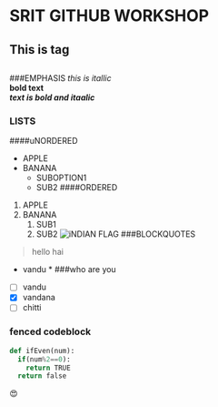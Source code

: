 # SRIT GITHUB WORKSHOP
## This is tag<h2>
###EMPHASIS
*this is itallic*<br>
**bold text**<br>
***text is bold and itaalic***<br>

### LISTS
####uNORDERED
* APPLE
* BANANA
  * SUBOPTION1
  * SUB2
####ORDERED
1. APPLE
2. BANANA
    1. SUB1
    2. SUB2
![iNDIAN FLAG](https://upload.wikimedia.org/wikipedia/en/4/41/Flag_of_India.svg)
###BLOCKQUOTES
> hello
> hai
* vandu *
###who are you
- [ ] vandu
- [x] vandana
- [ ] chitti
### fenced codeblock
```python
def ifEven(num):
  if(num%2==0):
    return TRUE
  return false
```
:heart_eyes:
